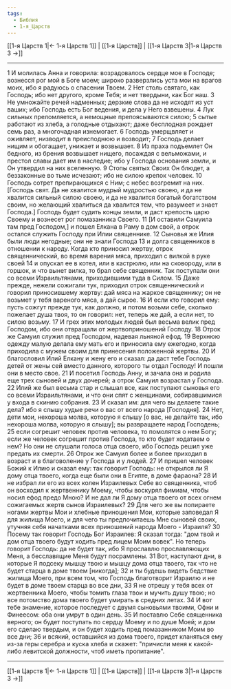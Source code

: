 ```yaml
---
tags:
  - Библия
  - 1-я_Царств
---
```

[[1-я Царств 1|← 1-я Царств 1]] | [[1-я Царств]] | [[1-я Царств 3|1-я Царств 3 →]]

---
1 И молилась Анна и говорила: возрадовалось сердце мое в Господе; вознесся рог мой в Боге моем; широко разверзлись уста мои на врагов моих, ибо я радуюсь о спасении Твоем.
2 Нет столь святаго, как Господь; ибо нет другого, кроме Тебя; и нет твердыни, как Бог наш.
3 Не умножайте речей надменных; дерзкие слова да не исходят из уст ваших; ибо Господь есть Бог ведения, и дела у Него взвешены.
4 Лук сильных преломляется, а немощные препоясываются силою;
5 сытые работают из хлеба, а голодные отдыхают; даже бесплодная рождает семь раз, а многочадная изнемогает.
6 Господь умерщвляет и оживляет, низводит в преисподнюю и возводит;
7 Господь делает нищим и обогащает, унижает и возвышает.
8 Из праха подъемлет Он бедного, из брения возвышает нищего, посаждая с вельможами, и престол славы дает им в наследие; ибо у Господа основания земли, и Он утвердил на них вселенную.
9 Стопы святых Своих Он блюдет, а беззаконные во тьме исчезают; ибо не силою крепок человек.
10 Господь сотрет препирающихся с Ним; с небес возгремит на них. [Господь свят. Да не хвалится мудрый мудростью своею, и да не хвалится сильный силою своею, и да не хвалится богатый богатством своим, но желающий хвалиться да хвалится тем, что разумеет и знает Господа.] Господь будет судить концы земли, и даст крепость царю Своему и вознесет рог помазанника Своего.
11 [И оставили Самуила там пред Господом,] и пошел Елкана в Раму в дом свой, а отрок остался служить Господу при Илии священнике.
12 Сыновья же Илия были люди негодные; они не знали Господа
13 и долга священников в отношении к народу. Когда кто приносил жертву, отрок священнический, во время варения мяса, приходил с вилкой в руке своей
14 и опускал ее в котел, или в кастрюлю, или на сковороду, или в горшок, и что вынет вилка, то брал себе священник. Так поступали они со всеми Израильтянами, приходившими туда в Силом.
15 Даже прежде, нежели сожигали тук, приходил отрок священнический и говорил приносившему жертву: дай мяса на жаркое священнику; он не возьмет у тебя вареного мяса, а дай сырое.
16 И если кто говорил ему: пусть сожгут прежде тук, как должно, и потом возьми себе, сколько пожелает душа твоя, то он говорил: нет, теперь же дай, а если нет, то силою возьму.
17 И грех этих молодых людей был весьма велик пред Господом, ибо они отвращали от жертвоприношений Господу.
18 Отрок же Самуил служил пред Господом, надевая льняной ефод.
19 Верхнюю одежду малую делала ему мать его и приносила ему ежегодно, когда приходила с мужем своим для принесения положенной жертвы.
20 И благословил Илий Елкану и жену его и сказал: да даст тебе Господь детей от жены сей вместо данного, которого ты отдал Господу! И пошли они в место свое.
21 И посетил Господь Анну, и зачала она и родила еще трех сыновей и двух дочерей; а отрок Самуил возрастал у Господа.
22 Илий же был весьма стар и слышал все, как поступают сыновья его со всеми Израильтянами, и что они спят с женщинами, собиравшимися у входа в скинию собрания.
23 И сказал им: для чего вы делаете такие дела? ибо я слышу худые речи о вас от всего народа [Господня].
24 Нет, дети мои, нехороша молва, которую я слышу [о вас, не делайте так, ибо нехороша молва, которую я слышу]; вы развращаете народ Господень;
25 если согрешит человек против человека, то помолятся о нем Богу; если же человек согрешит против Господа, то кто будет ходатаем о нем? Но они не слушали голоса отца своего, ибо Господь решил уже предать их смерти.
26 Отрок же Самуил более и более приходил в возраст и в благоволение у Господа и у людей.
27 И пришел человек Божий к Илию и сказал ему: так говорит Господь: не открылся ли Я дому отца твоего, когда еще были они в Египте, в доме фараона?
28 И не избрал ли его из всех колен Израилевых Себе во священника, чтоб он восходил к жертвеннику Моему, чтобы воскурял фимиам, чтобы носил ефод предо Мною? И не дал ли Я дому отца твоего от всех огнем сожигаемых жертв сынов Израилевых?
29 Для чего же вы попираете ногами жертвы Мои и хлебные приношения Мои, которые заповедал Я для жилища Моего, и для чего ты предпочитаешь Мне сыновей своих, утучняя себя начатками всех приношений народа Моего - Израиля?
30 Посему так говорит Господь Бог Израилев: Я сказал тогда: "дом твой и дом отца твоего будут ходить пред лицем Моим вовек". Но теперь говорит Господь: да не будет так, ибо Я прославлю прославляющих Меня, а бесславящие Меня будут посрамлены.
31 Вот, наступают дни, в которые Я подсеку мышцу твою и мышцу дома отца твоего, так что не будет старца в доме твоем [никогда];
32 и ты будешь видеть бедствие жилища Моего, при всем том, что Господь благотворит Израилю и не будет в доме твоем старца во все дни,
33 Я не отрешу у тебя всех от жертвенника Моего, чтобы томить глаза твои и мучить душу твою; но все потомство дома твоего будет умирать в средних летах.
34 И вот тебе знамение, которое последует с двумя сыновьями твоими, Офни и Финеесом: оба они умрут в один день.
35 И поставлю Себе священника верного; он будет поступать по сердцу Моему и по душе Моей; и дом его сделаю твердым, и он будет ходить пред помазанником Моим во все дни;
36 и всякий, оставшийся из дома твоего, придет кланяться ему из-за геры серебра и куска хлеба и скажет: "причисли меня к какой-либо левитской должности, чтоб иметь пропитание".

---
[[1-я Царств 1|← 1-я Царств 1]] | [[1-я Царств]] | [[1-я Царств 3|1-я Царств 3 →]]